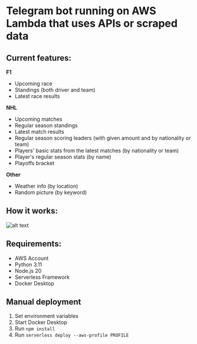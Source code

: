 # Telegram bot running on AWS Lambda that uses APIs or scraped data

## Current features:

**F1**

- Upcoming race
- Standings (both driver and team)
- Latest race results

**NHL**

- Upcoming matches
- Regular season standings
- Latest match results
- Regular season scoring leaders (with given amount and by nationality or team)
- Players' basic stats from the latest matches (by nationality or team)
- Player's regular season stats (by name)
- Playoffs bracket

**Other**

- Weather info (by location)
- Random picture (by keyword)

## How it works:

![alt text](https://i.imgur.com/j4oKHUa.png)

## Requirements:

- AWS Account
- Python 3.11
- Node.js 20
- Serverless Framework
- Docker Desktop

## Manual deployment

1. Set environment variables
2. Start Docker Desktop
3. Run `npm install`
4. Run `serverless deploy --aws-profile PROFILE`
